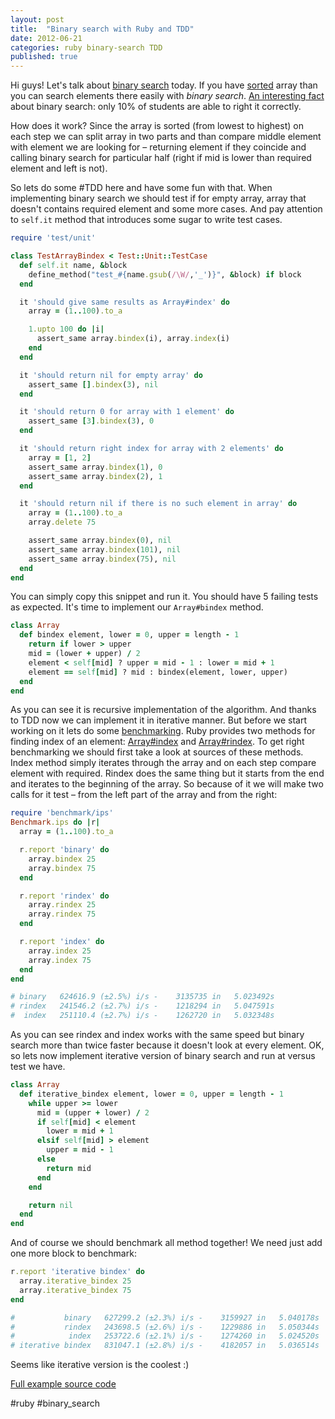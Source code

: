 ```yaml
---
layout: post
title:  "Binary search with Ruby and TDD"
date: 2012-06-21
categories: ruby binary-search TDD
published: true
---
```


Hi guys! Let's talk about [binary search](http://en.wikipedia.org/wiki/Binary_search_algorithm) today. If you have [sorted](http://gistflow.com/posts/191) array than you can search elements there easily with *binary search*. [An interesting fact](http://en.wikipedia.org/wiki/Binary_search_algorithm#Implementation_issues) about binary search: only 10% of students are able to right it correctly.

<!--more-->

How does it work? Since the array is sorted (from lowest to highest) on each step we can split array in two parts and than compare middle element with element we are looking for – returning element if they coincide and calling binary search for particular half (right if mid is lower than required element and left is not).

So lets do some #TDD here and have some fun with that. When implementing binary search we should test if for empty array, array that doesn't contains required element and some more cases. And pay attention to `self.it` method that introduces some sugar to write test cases.

~~~ruby
require 'test/unit'

class TestArrayBindex < Test::Unit::TestCase
  def self.it name, &block
    define_method("test_#{name.gsub(/\W/,'_')}", &block) if block
  end

  it 'should give same results as Array#index' do
    array = (1..100).to_a

    1.upto 100 do |i|
      assert_same array.bindex(i), array.index(i)
    end
  end

  it 'should return nil for empty array' do
    assert_same [].bindex(3), nil
  end

  it 'should return 0 for array with 1 element' do
    assert_same [3].bindex(3), 0
  end

  it 'should return right index for array with 2 elements' do
    array = [1, 2]
    assert_same array.bindex(1), 0
    assert_same array.bindex(2), 1
  end

  it 'should return nil if there is no such element in array' do
    array = (1..100).to_a
    array.delete 75

    assert_same array.bindex(0), nil
    assert_same array.bindex(101), nil
    assert_same array.bindex(75), nil
  end
end
~~~

You can simply copy this snippet and run it. You should have 5 failing tests as expected. It's time to implement our `Array#bindex` method.

~~~ruby
class Array
  def bindex element, lower = 0, upper = length - 1
    return if lower > upper
    mid = (lower + upper) / 2
    element < self[mid] ? upper = mid - 1 : lower = mid + 1
    element == self[mid] ? mid : bindex(element, lower, upper)
  end
end
~~~

As you can see it is recursive implementation of the algorithm. And thanks to TDD now we can implement it in iterative manner. But before we start working on it lets do some [benchmarking](http://gistflow.com/posts/136). Ruby provides two methods for finding index of an element: [Array#index](http://www.ruby-doc.org/core-1.9.3/Array.html#method-i-index) and [Array#rindex](http://www.ruby-doc.org/core-1.9.3/Array.html#method-i-rindex). To get right benchmarking we should first take a look at sources of these methods. Index method simply iterates through the array and on each step compare element with required. Rindex does the same thing but it starts from the end and iterates to the beginning of the array. So because of it we will make two calls for it test – from the left part of the array and from the right:

~~~ruby
require 'benchmark/ips'
Benchmark.ips do |r|
  array = (1..100).to_a

  r.report 'binary' do
    array.bindex 25
    array.bindex 75
  end

  r.report 'rindex' do
    array.rindex 25
    array.rindex 75
  end

  r.report 'index' do
    array.index 25
    array.index 75
  end
end

# binary   624616.9 (±2.5%) i/s -    3135735 in   5.023492s
# rindex   241546.2 (±2.7%) i/s -    1218294 in   5.047591s
#  index   251110.4 (±2.7%) i/s -    1262720 in   5.032348s
~~~

As you can see rindex and index works with the same speed but binary search more than twice faster because it doesn't look at every element. OK, so lets now implement iterative version of binary search and run at versus test we have.

~~~ruby
class Array
  def iterative_bindex element, lower = 0, upper = length - 1
    while upper >= lower
      mid = (upper + lower) / 2
      if self[mid] < element
        lower = mid + 1
      elsif self[mid] > element
        upper = mid - 1
      else
        return mid
      end
    end

    return nil
  end
end
~~~

And of course we should benchmark all method together! We need just add one more block to benchmark:

~~~ruby
r.report 'iterative bindex' do
  array.iterative_bindex 25
  array.iterative_bindex 75
end

#           binary   627299.2 (±2.3%) i/s -    3159927 in   5.040178s
#           rindex   243698.5 (±2.6%) i/s -    1229886 in   5.050344s
#            index   253722.6 (±2.1%) i/s -    1274260 in   5.024520s
# iterative bindex   831047.1 (±2.8%) i/s -    4182057 in   5.036514s
~~~

Seems like iterative version is the coolest :)

[Full example source code](https://gist.github.com/2966938)

#ruby #binary_search
